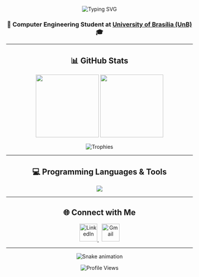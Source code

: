 <!-- Banner -->
<p align="center">
  <img src="https://readme-typing-svg.demolab.com?font=Fira+Code&pause=1200&color=00D9FF&center=true&vCenter=true&width=500&lines=Hi!+I'm+Davi+Lopes!;Computer+Engineering+Student;Cybersecurity+%26+Networks+Enthusiast;Welcome+to+my+GitHub!" alt="Typing SVG" />
</p>

<h3 align="center">🚀 Computer Engineering Student at <a href="https://www.unb.br">University of Brasília (UnB)</a> 🎓</h3>

---

<!-- Estatísticas -->
<h2 align="center">📊 GitHub Stats</h2>

<p align="center">
  <img src="https://github-readme-stats.vercel.app/api?username=davilb64&show_icons=true&theme=tokyonight&hide_border=true&border_radius=15&count_private=true" height="170" />
  <img src="https://streak-stats.demolab.com/?user=davilb64&theme=tokyonight&hide_border=true&border_radius=15" height="170" />
</p>

<p align="center">
  <img src="https://github-profile-trophy.vercel.app/?username=davilb64&theme=tokyonight&no-frame=true&row=1&column=6" alt="Trophies" />
</p>

---

<!-- Tecnologias -->
<h2 align="center">💻 Programming Languages & Tools</h2>

<p align="center">
  <img src="https://skillicons.dev/icons?i=c,html,css,bash,git,github,linux,java" />
</p>

---

<!-- Contatos -->
<h2 align="center">🌐 Connect with Me</h2>

<p align="center">
  <a href="https://www.linkedin.com/in/davi-lopes-brito" target="_blank">
    <img src="https://cdn.jsdelivr.net/gh/devicons/devicon/icons/linkedin/linkedin-original.svg" width="48" height="48" alt="LinkedIn" />
  </a>
  &nbsp;
  <a href="mailto:davilopesbrito64@gmail.com">
    <img src="https://cdn-icons-png.flaticon.com/512/732/732200.png" width="48" height="48" alt="Gmail" />
  </a>
</p>

---

<!-- Snake Game -->
<p align="center">
  <img src="https://raw.githubusercontent.com/davilb64/davilb64/output/github-contribution-grid-snake.svg" alt="Snake animation" />
</p>


<!-- Footer -->
<p align="center">
  <img src="https://komarev.com/ghpvc/?username=davilb64&color=blueviolet&style=for-the-badge" alt="Profile Views" />
</p>
